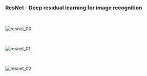 ### ResNet - Deep residual learning for image recognition

<br>

![resnet_00](https://github.com/ProtossDragoon/paper_implementation_and_testing_tf2/tree/main/docs/img/resnet_00.png)

<br>

![resnet_01](https://github.com/ProtossDragoon/paper_implementation_and_testing_tf2/tree/main/docs/img/resnet_01.png)

<br>

![resnet_02](https://github.com/ProtossDragoon/paper_implementation_and_testing_tf2/tree/main/docs/img/resnet_02.png)

<br><br>
